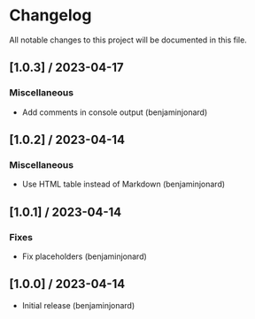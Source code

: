 # Changelog
All notable changes to this project will be documented in this file.

## [1.0.3] / 2023-04-17
### Miscellaneous
- Add comments in console output (benjaminjonard)


## [1.0.2] / 2023-04-14
### Miscellaneous
- Use HTML table instead of Markdown (benjaminjonard)

## [1.0.1] / 2023-04-14
### Fixes
- Fix placeholders (benjaminjonard)

## [1.0.0] / 2023-04-14
- Initial release (benjaminjonard)
